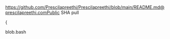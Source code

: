 https://github.com/Prescilapreethi/Prescilapreethi/blob/main/README.md@prescilapreethi.comPublic SHA pull

{

blob.bash
